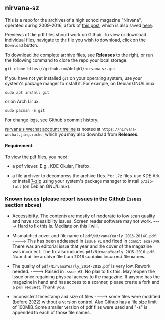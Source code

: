 ## nirvana-sz

This is a repo for the archives of a high school magazine "Nirvana", operated
during 2009-2016, a fork of [this
post](https://hackmd.io/@uOwb5ZnlTnWuF0zwmCQ_5Q/B1446O0bX "this post"), which
is also saved [here](2023-01-28-archive-of-nirvana.md
"2023-01-28-archive-of-nirvana.md").


Previews of the pdf files should work on Github. To view or download
individual files, navigate to the file you wish to download, click on the
`Download` button.

To download the complete archive files, see **Releases** to the right, or run
the following command to clone the repo your local storage:

```
git clone https://github.com/delgh1/nirvana-sz.git
```

If you have not yet installed `git` on your operating system, use your
system's package manger to install it. For example, on Debian GNU/Linux:

```
sudo apt install git
```

or on Arch Linux:

```
sudo pacman -S git
```


For change logs, see Github's commit history.

[Nirvana's Wechat account timeline](https://nirvana-wechat.jing.rocks
"nirvana-wechat.jing.rocks") is hosted at `https://nirvana-wechat.jing.rocks`,
which you may also download from **Releases**.

#### Requirement:

To view the pdf files, you need:

- a pdf viewer. E.g., KDE Okular, Firefox.

- a file archiver to decompress the archive files. For `.7z` files, use KDE
  Ark or install [7-zip](https://7-zip.org) using your system's package
  manager to install `p7zip-full` (on Debian GNU/Linux).

### Known issues (**please report issues in the Github `Issues` section above**)

- Accessibility. The contents are mostly of moderate to low scan quality and
  have accessibility issues. Screen reader software may not work. ----> Hard
  to fix this is. Meditate on this I will.

- Mismatched cover and file name of `pdf/NirvanaYearly_2013-2014C.pdf`. ---->
  This has been addressed in `issue #1` and fixed in `commit eca7049`. There
  was an editorial issue that year and the cover of the magazine was
  incorrect. The fix also includes `pdf/NirvanaYearly_2015-2016.pdf`. Note
  that the archive file from 2018 contains incorrect file names.

- The quality of `pdf/NirvanaYearly_2014-2015.pdf` is very low. Rework
  needed. ----> Raised in `issue #3`. No plan to fix this. May reopen the
  issue once regaining physical access to the magazine. If anyone has the
  magazine in hand and has access to a scanner, please create a fork and a
  pull request. Thank you.

- Inconsistent timestamp and size of files ----> some files were modified
  (before 2022) without a version control. Also Github has a file size limit
  of 100MiB. Some smaller version of pdf files were used and "-s" is appended
  to each of those file names.
